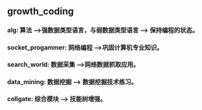 ## growth_coding

#### alg: 算法 -->强数据类型语言，与弱数据类型语言 --> 保持编程的状态。
#### socket_progammer: 网络编程 -->巩固计算机专业知识。
#### search_world: 数据采集 -->网络数据抓取应用。
#### data_mining: 数据挖掘 --> 数据挖掘技术练习。
#### collgate: 综合模块 --> 技能树增强。


